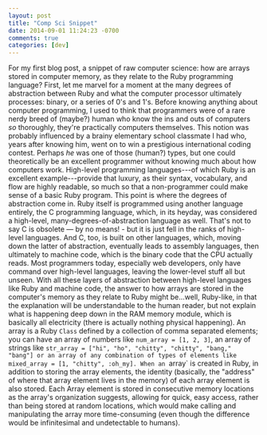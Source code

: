 ```yaml
---
layout: post
title: "Comp Sci Snippet"
date: 2014-09-01 11:24:23 -0700
comments: true
categories: [dev]
---
```

For my first blog post, a snippet of raw computer science: how are arrays stored in computer memory, as they relate to the Ruby programming language? First, let me marvel for a moment at the many degrees of abstraction between Ruby and what the computer processor ultimately processes: binary, or a series of 0's and 1's. Before knowing anything about computer programming, I used to think that programmers were of a rare nerdy breed of (maybe?) human who know the ins and outs of computers *so* thoroughly, they're practically computers themselves. This notion was probably influenced by a brainy elementary school classmate I had who, years after knowing him, went on to win a prestigious international coding contest. Perhaps *he* was one of those (human?) types, but one could theoretically be an excellent programmer without knowing much about how computers work. High-level programming languages---of which Ruby is an excellent example---provide that luxury, as their syntax, vocabulary, and flow are highly readable, so much so that a non-programmer could make sense of a basic Ruby program. This point is where the degrees of abstraction come in. Ruby itself is programmed using another language entirely, the C programming language, which, in its heyday, was considered a high-level, many-degrees-of-abstraction language as well. That's not to say C is obsolete — by no means! - but it is just fell in the ranks of high-level languages. And C, too, is built on other languages, which, moving down the latter of abstraction, eventually leads to assembly languages, then ultimately to machine code, which is the binary code that the CPU actually reads. Most programmers today, especially web developers, only have command over high-level languages, leaving the lower-level stuff all but unseen.
    With all these layers of abstraction between high-level languages like Ruby and machine code, the answer to how arrays
are stored in the computer's memory as they relate to Ruby might be...well, Ruby-like, in that the explanation will be understandable to the human reader, but not explain what is happening deep down in the RAM memory module, which is basically all electricity (there is actually nothing physical happening). An array is a Ruby `Class` defined by a collection of comma separated elements; you can have an array of numbers like `num_array = [1, 2, 3]`, an array of strings like `str_array = ["hi", "ho", "chitty", "chitty", "bang," "bang"] or an array of any combination of types of elements like mixed_array = [1, "chitty", :oh_my]. When an `array` is created in Ruby, in addition to storing the array elements, the identity (basically, the "address" of where that array element lives in the memory) of each array element is also stored. Each Array element is stored in consecutive memory locations as the array's organization suggests, allowing for quick, easy access, rather than being stored at random locations, which would make calling and manipulating the array more time-consuming (even though the difference would be infinitesimal and undetectable to humans).








